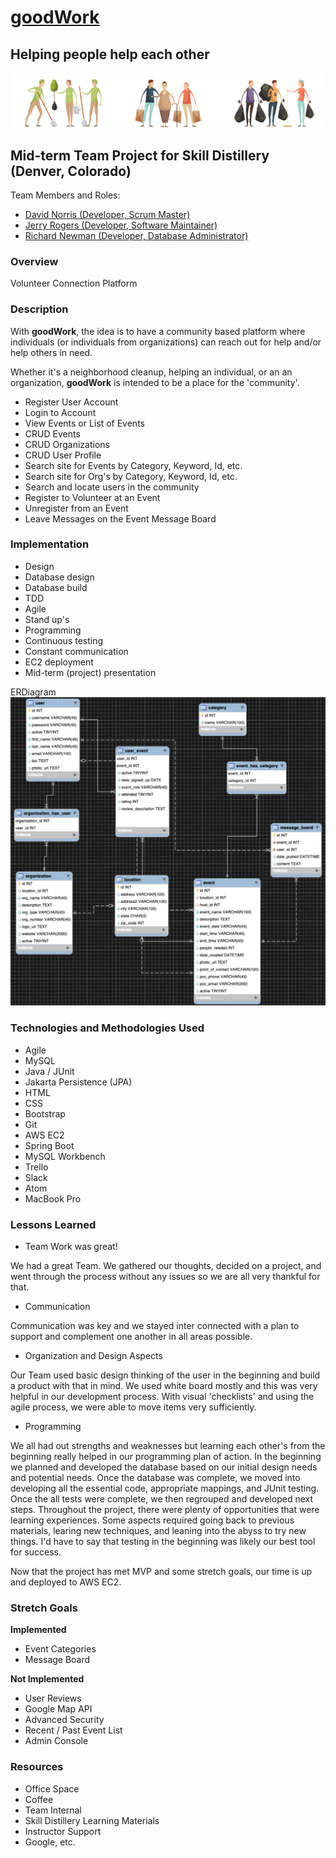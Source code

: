 #  [goodWork](http://18.190.114.201:8080/GoodWork/index.do)
## Helping people help each other
![Image description](GoodWork/src/main/webapp/css/volunteer.png)

## Mid-term Team Project for Skill Distillery (Denver, Colorado)

Team Members and Roles:

* [David Norris (Developer, Scrum Master)](https://www.linkedin.com/in/david-norris-354697198/)
* [Jerry Rogers (Developer, Software Maintainer)](https://www.linkedin.com/in/jerryrogersjr/)
* [Richard Newman (Developer, Database Administrator)](https://www.linkedin.com/in/richard-n-01730b193/)

### Overview

Volunteer Connection Platform

### Description

With **goodWork**, the idea is to have a community based platform
where individuals (or individuals from organizations) can reach
out for help and/or help others in need.

Whether it's a neighborhood cleanup, helping an individual, or an
an organization, **goodWork** is intended to be a place for the
'community'.

* Register User Account
* Login to Account
* View Events or List of Events
* CRUD Events
* CRUD Organizations
* CRUD User Profile
* Search site for Events by Category, Keyword, Id, etc.
* Search site for Org's by Category, Keyword, Id, etc.
* Search and locate users in the community
* Register to Volunteer at an Event
* Unregister from an Event
* Leave Messages on the Event Message Board

### Implementation

* Design
* Database design
* Database build
* TDD
* Agile
* Stand up's
* Programming
* Continuous testing
* Constant communication
* EC2 deployment
* Mid-term (project) presentation

ERDiagram
![Image description](GoodWork/src/main/webapp/css/modelDB.jpg)

### Technologies and Methodologies Used

* Agile
* MySQL
* Java / JUnit
* Jakarta Persistence (JPA)
* HTML
* CSS
* Bootstrap
* Git
* AWS EC2
* Spring Boot
* MySQL Workbench
* Trello
* Slack
* Atom
* MacBook Pro

### Lessons Learned

* Team Work was great!

We had a great Team. We gathered our thoughts, decided on a project,
and went through the process without any issues so we are all very
thankful for that.

* Communication

Communication was key and we stayed inter connected with a plan to
support and complement one another in all areas possible.

* Organization and Design Aspects

Our Team used basic design thinking of the user in the beginning
and build a product with that in mind. We used white board mostly
and this was very helpful in our development process. With visual
'checklists' and using the agile process, we were able to move
items very sufficiently.

* Programming

We all had out strengths and weaknesses but learning each other's
from the beginning really helped in our programming plan of
action. In the beginning we planned and developed the database
based on our initial design needs and potential needs. Once the
database was complete, we moved into developing all the essential
code, appropriate mappings, and JUnit testing. Once the all tests
were complete, we then regrouped and developed next steps. Throughout
the project, there were plenty of opportunities that were learning
experiences. Some aspects required going back to previous materials,
learing new techniques, and leaning into the abyss to try new things.
I'd have to say that testing in the beginning was likely our best
tool for success.

Now that the project has met MVP and some stretch goals, our time
is up and deployed to AWS EC2.


### Stretch Goals

 **Implemented**

* Event Categories
* Message Board

 **Not Implemented**

* User Reviews
* Google Map API
* Advanced Security
* Recent / Past Event List
* Admin Console

### Resources

* Office Space
* Coffee
* Team Internal
* Skill Distillery Learning Materials
* Instructor Support
* Google, etc.
